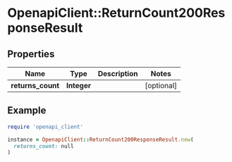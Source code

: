 # OpenapiClient::ReturnCount200ResponseResult

## Properties

| Name | Type | Description | Notes |
| ---- | ---- | ----------- | ----- |
| **returns_count** | **Integer** |  | [optional] |

## Example

```ruby
require 'openapi_client'

instance = OpenapiClient::ReturnCount200ResponseResult.new(
  returns_count: null
)
```

